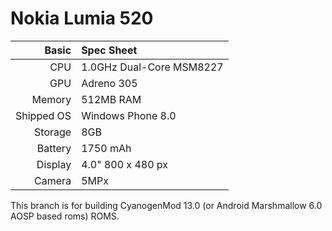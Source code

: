 Nokia Lumia 520
=============

Basic   | Spec Sheet
-------:|:-------------------------
CPU     | 1.0GHz Dual-Core MSM8227
GPU     | Adreno 305
Memory  | 512MB RAM
Shipped OS | Windows Phone 8.0
Storage | 8GB
Battery | 1750  mAh
Display | 4.0" 800 x 480 px
Camera  | 5MPx

This branch is for building CyanogenMod 13.0 (or Android Marshmallow 6.0 AOSP based roms) ROMS.
